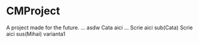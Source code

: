 # CMProject
A project made for the future.
...
asdw
Cata aici
...
Scrie aici sub(Cata)
Scrie aici sus(Mihai)
varianta1